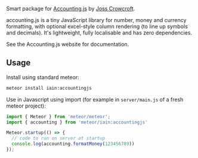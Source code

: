 Smart package for [Accounting.js](http://openexchangerates.github.io/accounting.js/)
by [Joss Crowcroft](http://www.josscrowcroft.com/).

accounting.js is a tiny JavaScript library for number, money and currency formatting, with optional excel-style column rendering (to line up symbols and decimals). It's lightweight, fully localisable and has zero dependencies.

See the Accounting.js website for documentation.

## Usage

Install using standard meteor:

```bash
meteor install iain:accountingjs
```

Use in Javascript using import (for example in `server/main.js` of a fresh
meteor project):

```javascript
import { Meteor } from 'meteor/meteor';
import { accounting } from 'meteor/iain:accountingjs'

Meteor.startup(() => {
  // code to run on server at startup
  console.log(accounting.formatMoney(123456789))
});
```
